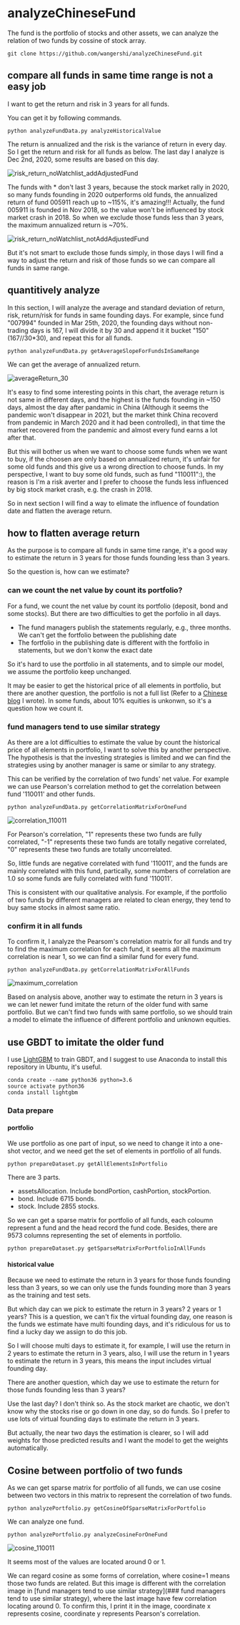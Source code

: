 # analyzeChineseFund
The fund is the portfolio of stocks and other assets, we can analyze the relation of two funds by cossine of stock array.

```
git clone https://github.com/wangershi/analyzeChineseFund.git
```

## compare all funds in same time range is not a easy job
I want to get the return and risk in 3 years for all funds.

You can get it by following commands.
```
python analyzeFundData.py analyzeHistoricalValue
```

The return is annualized and the risk is the variance of return in every day.
So I get the return and risk for all funds as below.
The last day I analyze is Dec 2nd, 2020, some results are based on this day.

![risk_return_noWatchlist_addAdjustedFund](image/risk_return_noWatchlist_addAdjustedFund.png)

The funds with * don't last 3 years, because the stock market rally in 2020, so many funds founding in 2020 outperforms old funds, the annualized return of fund 005911 reach up to ~115%, it's amazing!!!
Actually, the fund 005911 is founded in Nov 2018, so the value won't be influenced by stock market crash in 2018.
So when we exclude those funds less than 3 years, the maximum annualized return is ~70%.

![risk_return_noWatchlist_notAddAdjustedFund](image/risk_return_noWatchlist_notAddAdjustedFund.png)

But it's not smart to exclude those funds simply, in those days I will find a way to adjust the return and risk of those funds so we can compare all funds in same range.

## quantitively analyze
In this section, I will analyze the average and standard deviation of return, risk, return/risk for funds in same founding days.
For example, since fund "007994" founded in Mar 25th, 2020, the founding days without non-trading days is 167, I will divide it by 30 and append it it bucket "150" (167//30\*30), and repeat this for all funds.
```
python analyzeFundData.py getAverageSlopeForFundsInSameRange
```
We can get the average of annualized return.

![averageReturn_30](image/averageReturn_30.png)

It's easy to find some interesting points in this chart, the average return is not same in different days, and the highest is the funds founding in ~150 days, almost the day after pandamic in China (Although it seems the pandemic won't disappear in 2021, but the market think China recoverd from pandemic in March 2020 and it had been controlled), in that time the market recovered from the pandemic and almost every fund earns a lot after that.

But this will bother us when we want to choose some funds when we want to buy, if the choosen are only based on annualized return, it's unfair for some old funds and this give us a wrong direction to choose funds. In my perspective, I want to buy some old funds, such as fund "110011":), the reason is I'm a risk averter and I prefer to choose the funds less influenced by big stock market crash, e.g. the crash in 2018.

So in next section I will find a way to elimate the influence of foundation date and flatten the average return.

## how to flatten average return
As the purpose is to compare all funds in same time range, it's a good way to estimate the return in 3 years for those funds founding less than 3 years.

So the question is, how can we estimate?

### can we count the net value by count its portfolio?
For a fund, we count the net value by count its portfolio (deposit, bond and some stocks). But there are two difficulties to get the porfolio in all days.
 - The fund managers publish the statements regularly, e.g., three months. We can't get the fortfolio between the publishing date
 - The fortfolio in the publishing date is different with the fortfolio in statements, but we don't konw the exact date

So it's hard to use the portfolio in all statements, and to simple our model, we assume the portfolio keep unchanged.

It may be easier to get the historical price of all elements in portfolio, but there are another question, the portfolio is not a full list (Refer to a [Chinese blog](https://zhuanlan.zhihu.com/p/314235923) I wrote). In some funds, about 10% equities is unkonwn, so it's a question how we count it.

### fund managers tend to use similar strategy
As there are a lot difficulties to estimate the value by count the historical price of all elements in portfolio, I want to solve this by another perspective. The hypothesis is that the investing strategies is limited and we can find the strategies using by another manager is same or similar to any strategy.

This can be verified by the correlation of two funds' net value. For example we can use Pearson's correlation method to get the correlation between fund '110011' and other funds.
```
python analyzeFundData.py getCorrelationMatrixForOneFund
```

![correlation_110011](image/correlation_110011.png)

For Pearson's correlation, "1" represents these two funds are fully correlated, "-1" represents these two funds are totally negative correlated, "0" represents these two funds are totally uncorrelated.

So, little funds are negative correlated with fund '110011', and the funds are mainly correlated with this fund, partically, some numbers of correlation are 1.0 so some funds are fully correlated with fund '110011'.

This is consistent with our qualitative analysis. For example, if the portfolio of two funds by different managers are related to clean energy, they tend to buy same stocks in almost same ratio.

### confirm it in all funds
To confirm it, I analyze the Pearsom's correlation matrix for all funds and try to find the maximum correlation for each fund, it seems all the maximum correlation is near 1, so we can find a similar fund for every fund.
```
python analyzeFundData.py getCorrelationMatrixForAllFunds
```

![maximum_correlation](image/maximum_correlation.png)

Based on analysis above, another way to estimate the return in 3 years is we can let newer fund imitate the return of the older fund with same portfolio. But we can't find two funds with same portfolio, so we should train a model to elimate the influence of different portfolio and unknown equities.

## use GBDT to imitate the older fund
I use [LightGBM](https://github.com/microsoft/LightGBM) to train GBDT, and I suggest to use Anaconda to install this repository in Ubuntu, it's useful.
```linux
conda create --name python36 python=3.6
source activate python36
conda install lightgbm
```

### Data prepare
#### portfolio
We use portfolio as one part of input, so we need to change it into a one-shot vector, and we need get the set of elements in portfolio of all funds.
```
python prepareDataset.py getAllElementsInPortfolio
```
There are 3 parts.
 - assetsAllocation. Include bondPortion, cashPortion, stockPortion.
 - bond. Include 6715 bonds.
 - stock. Include 2855 stocks.

So we can get a sparse matrix for portfolio of all funds, each coloumn represent a fund and the head record the fund code. Besides, there are 9573 columns representing the set of elements in portfolio.
```
python prepareDataset.py getSparseMatrixForPortfolioInAllFunds
```

#### historical value
Because we need to estimate the return in 3 years for those funds founding less than 3 years, so we can only use the funds founding more than 3 years as the training and test sets.

But which day can we pick to estimate the return in 3 years? 2 years or 1 years? This is a question, we can't fix the virtual founding day, one reason is the funds we estimate have multi founding days, and it's ridiculous for us to find a lucky day we assign to do this job.

So I will choose multi days to estimate it, for example, I will use the return in 2 years to estimate the return in 3 years, also, I will use the return in 1 years to estimate the return in 3 years, this means the input includes virtual founding day.

There are another question, which day we use to estimate the return for those funds founding less than 3 years?

Use the last day? I don't think so. As the stock market are chaotic, we don't know why the stocks rise or go down in one day, so do funds. So I prefer to use lots of virtual founding days to estimate the return in 3 years.

But actually, the near two days the estimation is clearer, so I will add weights for those predicted results and I want the model to get the weights automatically.

## Cosine between portfolio of two funds
As we can get sparse matrix for portfolio of all funds, we can use cosine between two vectors in this matrix to represent the correlation of two funds.
```
python analyzePortfolio.py getCosineOfSparseMatrixForPortfolio
```

We can analyze one fund.
```
python analyzePortfolio.py analyzeCosineForOneFund
```

![cosine_110011](image/cosine_110011.png)

It seems most of the values are located around 0 or 1.

We can regard cosine as some forms of correlation, where cosine=1 means those two funds are related. But this image is different with the correlation image in [fund managers tend to use similar strategy](### fund managers tend to use similar strategy), where the last image have few correlation locating around 0. To confirm this, I print it in the image, coordinate x represents cosine, coordinate y represents Pearson's correlation.


